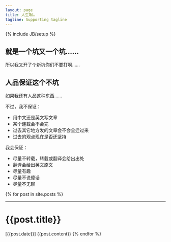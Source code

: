 ```yaml
---
layout: page
title: 人生啊…
tagline: Supporting tagline
---
```

{% include JB/setup %}

## 就是一个坑又一个坑……

所以我又开了个新坑你们不要打啊……

## 人品保证这个不坑

如果我还有人品这种东西……

不过，我不保证：

<ul>
<li> 用中文还是英文写文章</li>
<li> 某个连载会不会完 </li>
<li> 过去其它地方发的文章会不会全迁过来 </li>
<li> 过去的观点现在是否还坚持 </li>
</ul>

我会保证：
<ul>
<li> 尽量不转载，转载或翻译会给出出处 </li>
<li> 翻译会给出英文原文 </li>
<li> 尽量有趣 </li>
<li> 尽量不说傻话 </li>
<li> 尽量不无聊</li>
</ul>

{% for post in site.posts %}
  <hr>
  <h1>{{post.title}}</h1>  
  [{{post.date}}]
  {{post.content}}
{% endfor %}
